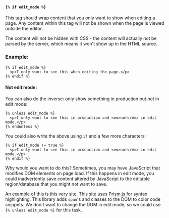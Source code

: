 #### `{% if edit_mode %}`

This tag should wrap content that you only want to show when editing a page. Any content within this tag will not be shown when the page is viewed outside the editor.

The content will not be hidden with CSS - the content will actually not be parsed by the server, which means it won't show up in the HTML source.

### Example:

```
{% if edit_mode %}
  <p>I only want to see this when editing the page.</p>
{% endif %}
```

#### Not edit mode:

You can also do the inverse: only show something in production but _not_ in edit mode:

```
{% unless edit_mode %}
  <p>I only want to see this in production and <em>not</em> in edit mode.</p>
{% endunless %}
```

You could also write the above using `if` and a few more characters:

```
{% if edit_mode != true %}
  <p>I only want to see this in production and <em>not</em> in edit mode.</p>
{% endif %}
```

Why would you want to do this? Sometimes, you may have JavaScript that modifies DOM elements on page load. If this happens in edit mode, you could inadvertently save content altered by JavaScript to the editable region/database that you might not want to save.

An example of this is this very site. This site uses [Prism.js](https://prismjs.com/) for syntax highlighting. This library adds `span`'s and classes to the DOM to color code snippets. We don't want to change the DOM in edit mode, so we could use `{% unless edit_mode %}` for this task.
